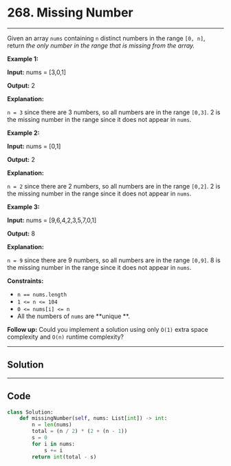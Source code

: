 # 268. Missing Number

---

Given an array `nums` containing `n` distinct numbers in the range `[0, n]`, return _the only number in the range that is missing from the array._

 

**Example 1:**

**Input:** nums = [3,0,1]

**Output:** 2

**Explanation:**

`n = 3` since there are 3 numbers, so all numbers are in the range `[0,3]`. 2 is the missing number in the range since it does not appear in `nums`.

**Example 2:**

**Input:** nums = [0,1]

**Output:** 2

**Explanation:**

`n = 2` since there are 2 numbers, so all numbers are in the range `[0,2]`. 2 is the missing number in the range since it does not appear in `nums`.

**Example 3:**

**Input:** nums = [9,6,4,2,3,5,7,0,1]

**Output:** 8

**Explanation:**

`n = 9` since there are 9 numbers, so all numbers are in the range `[0,9]`. 8 is the missing number in the range since it does not appear in `nums`.

 

 

 

 

 

**Constraints:**

  * `n == nums.length`
  * `1 <= n <= 104`
  * `0 <= nums[i] <= n`
  * All the numbers of `nums` are **unique **.



 

**Follow up:** Could you implement a solution using only `O(1)` extra space complexity and `O(n)` runtime complexity?

---

## Solution



---

## Code
```python
class Solution:
    def missingNumber(self, nums: List[int]) -> int:
        n = len(nums)
        total = (n / 2) * (2 + (n - 1))
        s = 0
        for i in nums:
            s += i
        return int(total - s)
```